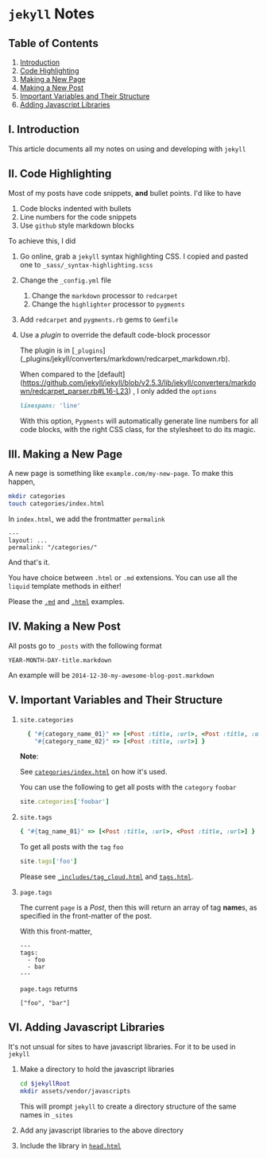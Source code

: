 # `jekyll` Notes

## Table of Contents

1. [Introduction](i-introduction)
2. [Code Highlighting](ii-code-highlighting)
3. [Making a New Page](iii-making-a-new-page)
4. [Making a New Post](iv-making-a-new-post)
5. [Important Variables and Their Structure](v-important-variables-and-their-structure)
6. [Adding Javascript Libraries](vi-adding-javascript-libraries)

## I. Introduction

This article documents all my notes on using and developing with `jekyll`

## II. Code Highlighting

Most of my posts have code snippets, **and** bullet points. I'd like to have

1. Code blocks indented with bullets
2. Line numbers for the code snippets
3. Use `github` style markdown blocks

To achieve this, I did

1. Go online, grab a `jekyll` syntax highlighting CSS. I copied and pasted one
    to `_sass/_syntax-highlighting.scss`
2. Change the `_config.yml` file

    1. Change the `markdown` processor to `redcarpet`
    2. Change the `highlighter` processor to `pygments`

3. Add `redcarpet` and `pygments.rb` gems to `Gemfile`
4. Use a _plugin_ to override the default code-block processor

    The plugin is in [`_plugins`]
    (_plugins/jekyll/converters/markdown/redcarpet_markdown.rb).

    When compared to the [default]
    (https://github.com/jekyll/jekyll/blob/v2.5.3/lib/jekyll/converters/markdown/redcarpet_parser.rb#L16-L23)
    , I only added the `options`

    ```ruby
    linespans: 'line'
    ```

    With this option, `Pygments` will automatically generate line numbers for
    all code blocks, with the right CSS class, for the stylesheet to do its
    magic.

## III. Making a New Page

A new page is something like `example.com/my-new-page`. To make this happen,

```sh
mkdir categories
touch categories/index.html
```

In `index.html`, we add the frontmatter `permalink`

```text
---
layout: ...
permalink: "/categories/"
```

And that's it.

You have choice between `.html` or `.md` extensions. You can use all the
`liquid` template methods in either!

Please the [`.md`](about/index.md) and [`.html`](categories/index.html)
examples.

## IV. Making a New Post

All posts go to `_posts` with the following format

```
YEAR-MONTH-DAY-title.markdown
```

An example will be `2014-12-30-my-awesome-blog-post.markdown`

## V. Important Variables and Their Structure

1. `site.categories`

    ```ruby
      { "#{category_name_01}" => [<Post :title, :url>, <Post :title, :url>],
        "#{category_name_02}" => [<Post :title, :url>] }
    ```

    **Note**:

    See [`categories/index.html`](categories/index.html) on how it's used.

    You can use the following to get all posts with the `category` `foobar`

    ```ruby
    site.categories['foobar']
    ```

2. `site.tags`

    ```ruby
    { "#{tag_name_01}" => [<Post :title, :url>, <Post :title, :url>] }
    ```

    To get all posts with the `tag` `foo`

    ```ruby
    site.tags['foo']
    ```

    Please see [`_includes/tag_cloud.html`](_includes/tag_cloud.html) and
    [`tags.html`](tags.html).

3. `page.tags`

    The current `page` is a _Post_, then this will return an array of tag
    **name**s, as specified in the front-matter of the post.

    With this front-matter,

    ```text
    ---
    tags:
      - foo
      - bar
    ---
    ```

    `page.tags` returns

    ```
    ["foo", "bar"]
    ```

## VI. Adding Javascript Libraries

It's not unsual for sites to have javascript libraries. For it to be used in
`jekyll`

1. Make a directory to hold the javascript libraries

    ```sh
    cd $jekyllRoot
    mkdir assets/vendor/javascripts
    ```

    This will prompt `jekyll` to create a directory structure of the same names
    in `_sites`

2. Add any javascript libraries to the above directory
3. Include the library in [`head.html`](_includes/head.html)
